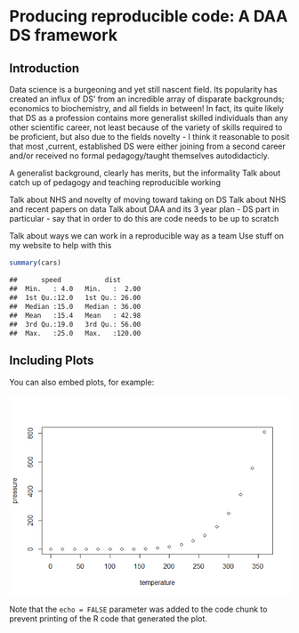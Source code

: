 Producing reproducible code: A DAA DS framework
================

## Introduction

Data science is a burgeoning and yet still nascent field. Its popularity
has created an influx of DS’ from an incredible array of disparate
backgrounds; economics to biochemistry, and all fields in between! In
fact, its quite likely that DS as a profession contains more generalist
skilled individuals than any other scientific career, not least because
of the variety of skills required to be proficient, but also due to the
fields novelty - I think it reasonable to posit that most ,current,
established DS were either joining from a second career and/or received
no formal pedagogy/taught themselves autodidacticly.

A generalist background, clearly has merits, but the informality Talk
about catch up of pedagogy and teaching reproducible working

Talk about NHS and novelty of moving toward taking on DS Talk about NHS
and recent papers on data Talk about DAA and its 3 year plan - DS part
in particular - say that in order to do this are code needs to be up to
scratch

Talk about ways we can work in a reproducible way as a team Use stuff on
my website to help with this

``` r
summary(cars)
```

    ##      speed           dist       
    ##  Min.   : 4.0   Min.   :  2.00  
    ##  1st Qu.:12.0   1st Qu.: 26.00  
    ##  Median :15.0   Median : 36.00  
    ##  Mean   :15.4   Mean   : 42.98  
    ##  3rd Qu.:19.0   3rd Qu.: 56.00  
    ##  Max.   :25.0   Max.   :120.00

## Including Plots

You can also embed plots, for example:

![](_main_files/figure-gfm/pressure-1.png)<!-- -->

Note that the `echo = FALSE` parameter was added to the code chunk to
prevent printing of the R code that generated the plot.
